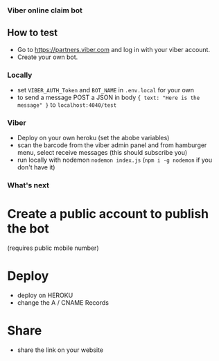 ### Viber online claim bot

## How to test

- Go to https://partners.viber.com and log in with your viber account.
- Create your own bot.

### Locally

- set `VIBER_AUTH_Token` and `BOT_NAME` in `.env.local` for your own
- to send a message POST a JSON in body `{ text: "Here is the message" }` to `localhost:4040/test`

### Viber

- Deploy on your own heroku (set the abobe variables)
- scan the barcode from the viber admin panel and from hamburger menu, select receive messages (this should subscribe you)
- run locally with nodemon `nodemon index.js` (`npm i -g nodemon` if you don't have it)

### What's next

# Create a public account to publish the bot

(requires public mobile number)

# Deploy

- deploy on HEROKU
- change the A / CNAME Records

# Share

- share the link on your website
